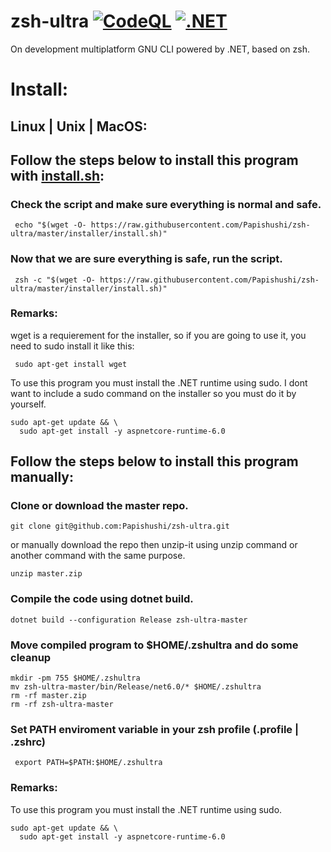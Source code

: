 # zsh-ultra [![CodeQL](https://github.com/Papishushi/zsh-ultra/actions/workflows/codeql-analysis.yml/badge.svg)](https://github.com/Papishushi/zsh-ultra/actions/workflows/codeql-analysis.yml) [![.NET](https://github.com/Papishushi/zsh-ultra/actions/workflows/dotnet.yml/badge.svg)](https://github.com/Papishushi/zsh-ultra/actions/workflows/dotnet.yml)


On development multiplatform GNU CLI powered by .NET, based on zsh.

# Install:

## Linux | Unix | MacOS:
## Follow the steps below to install this program with [install.sh](https://raw.githubusercontent.com/Papishushi/zsh-ultra/master/installer/install.sh):

### Check the script and make sure everything is normal and safe.

     echo "$(wget -O- https://raw.githubusercontent.com/Papishushi/zsh-ultra/master/installer/install.sh)"

### Now that we are sure everything is safe, run the script.

     zsh -c "$(wget -O- https://raw.githubusercontent.com/Papishushi/zsh-ultra/master/installer/install.sh)" 
     
### Remarks:
wget is a requierement for the installer, so if you are going to use it, you need to sudo install it like this:

     sudo apt-get install wget

To use this program you must install the .NET runtime using sudo. 
I dont want to include a sudo command on the installer so you must do it by yourself.

    sudo apt-get update && \
      sudo apt-get install -y aspnetcore-runtime-6.0

## Follow the steps below to install this program manually:

### Clone or download the master repo.

    git clone git@github.com:Papishushi/zsh-ultra.git
    
or manually download the repo then unzip-it using unzip command or another command with the same purpose.

    unzip master.zip
    
### Compile the code using dotnet build.

    dotnet build --configuration Release zsh-ultra-master
    
### Move compiled program to $HOME/.zshultra and do some cleanup

    mkdir -pm 755 $HOME/.zshultra
    mv zsh-ultra-master/bin/Release/net6.0/* $HOME/.zshultra
    rm -rf master.zip
    rm -rf zsh-ultra-master
    
### Set PATH enviroment variable in your zsh profile (.profile | .zshrc)

     export PATH=$PATH:$HOME/.zshultra
     
### Remarks:
To use this program you must install the .NET runtime using sudo. 

    sudo apt-get update && \
      sudo apt-get install -y aspnetcore-runtime-6.0     

